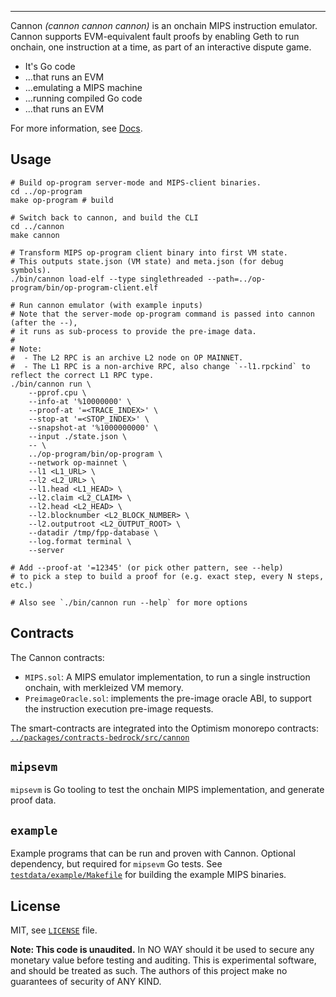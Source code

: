 <!--![cannon](https://upload.wikimedia.org/wikipedia/commons/8/80/Cannon%2C_Château_du_Haut-Koenigsbourg%2C_France.jpg)-->
<!--![cannon](https://cdn1.epicgames.com/ue/product/Featured/SCIFIWEAPONBUNDLE_featured-894x488-83fbc936b6d86edcbbe892b1a6780224.png)-->
<!--![cannon](https://static.wikia.nocookie.net/ageofempires/images/8/80/Bombard_cannon_aoe2DE.png/revision/latest/top-crop/width/360/height/360?cb=20200331021834)-->
<!--![cannon](https://paradacreativa.es/wp-content/uploads/2021/05/Canon-orbital-GTA-01.jpg)-->

---

Cannon *(cannon cannon cannon)* is an onchain MIPS instruction emulator.
Cannon supports EVM-equivalent fault proofs by enabling Geth to run onchain,
one instruction at a time, as part of an interactive dispute game.

* It's Go code
* ...that runs an EVM
* ...emulating a MIPS machine
* ...running compiled Go code
* ...that runs an EVM

For more information, see [Docs](./docs/README.md).

## Usage

```shell
# Build op-program server-mode and MIPS-client binaries.
cd ../op-program
make op-program # build

# Switch back to cannon, and build the CLI
cd ../cannon
make cannon

# Transform MIPS op-program client binary into first VM state.
# This outputs state.json (VM state) and meta.json (for debug symbols).
./bin/cannon load-elf --type singlethreaded --path=../op-program/bin/op-program-client.elf

# Run cannon emulator (with example inputs)
# Note that the server-mode op-program command is passed into cannon (after the --),
# it runs as sub-process to provide the pre-image data.
#
# Note:
#  - The L2 RPC is an archive L2 node on OP MAINNET.
#  - The L1 RPC is a non-archive RPC, also change `--l1.rpckind` to reflect the correct L1 RPC type.
./bin/cannon run \
    --pprof.cpu \
    --info-at '%10000000' \
    --proof-at '=<TRACE_INDEX>' \
    --stop-at '=<STOP_INDEX>' \
    --snapshot-at '%1000000000' \
    --input ./state.json \
    -- \
    ../op-program/bin/op-program \
    --network op-mainnet \
    --l1 <L1_URL> \
    --l2 <L2_URL> \
    --l1.head <L1_HEAD> \
    --l2.claim <L2_CLAIM> \
    --l2.head <L2_HEAD> \
    --l2.blocknumber <L2_BLOCK_NUMBER> \
    --l2.outputroot <L2_OUTPUT_ROOT> \
    --datadir /tmp/fpp-database \
    --log.format terminal \
    --server

# Add --proof-at '=12345' (or pick other pattern, see --help)
# to pick a step to build a proof for (e.g. exact step, every N steps, etc.)

# Also see `./bin/cannon run --help` for more options
```

## Contracts

The Cannon contracts:
- `MIPS.sol`: A MIPS emulator implementation, to run a single instruction onchain, with merkleized VM memory.
- `PreimageOracle.sol`: implements the pre-image oracle ABI, to support the instruction execution pre-image requests.

The smart-contracts are integrated into the Optimism monorepo contracts:
[`../packages/contracts-bedrock/src/cannon`](../packages/contracts-bedrock/src/cannon)

## `mipsevm`

`mipsevm` is Go tooling to test the onchain MIPS implementation, and generate proof data.

## `example`

Example programs that can be run and proven with Cannon.
Optional dependency, but required for `mipsevm` Go tests.
See [`testdata/example/Makefile`](./testdata/example/Makefile) for building the example MIPS binaries.

## License

MIT, see [`LICENSE`](./LICENSE) file.

**Note: This code is unaudited.**
In NO WAY should it be used to secure any monetary value before testing and auditing.
This is experimental software, and should be treated as such.
The authors of this project make no guarantees of security of ANY KIND.
